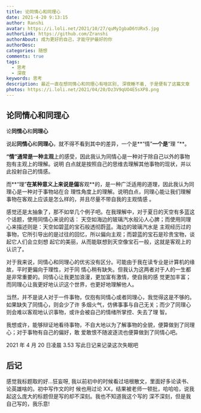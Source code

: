 ```yaml
---
title: 论同情心和同理心
date: 2021-4-20 9:13:15
author: Ranshi
avatar: https://i.loli.net/2021/10/27/quMyIgbaD6tURx5.jpg
authorLink: https://github.com/Zranshi
authorAbout: 成为更好的自己，才能守护最好的你
authorDesc:
categories: 随想
comments: true
tags:
  - 思考
  - 深夜
keywords: 思考
description: 最近一直在想同情心和同理心有啥区别, 深夜睡不着, 于是便有了这篇文章
photos: https://i.loli.net/2021/04/20/Dz3V9qUO4E5sXP8.png
---
```


## 论同情心和同理心

论**同情心**和**同理心**

说起**同情心**和**同理心**，就不得不看到其中的差异，一个是**“情”**一个是**“理 ”**。

**“情”**通常是一种**主观**上的感受，因此我认为同情心是一种对于除自己以外的事物抱有主观上的理解。说明
白点就是按照自己的思维去理解其他事物的现状，并以此投射自己的情感。

而**“理”**在某种意义上来说是偏**客观**的，是一种广泛适用的道理，因此我认为同理心是一种对于事物站在合
理性角度上的理解。说明白点，同理心能让我们理解事物在客观上应该是怎么样的，并且尽量不带自我的主观情感
。

感觉还是太抽象了，那不如举几个例子吧。在我理解中，对于夏日的天空有多蓝这个话题，使用同情心来说的话：
天空如海边的玻璃汽水般沁人心脾；而使用同理心来描述则是：天空如碧蓝的宝石般透彻蔚蓝。海边的玻璃汽水是
主观经历过的事物，它所引导出的是过往的回忆，所以偏向主观；而碧蓝的宝石是珍贵宝物，谈起它人们会立刻想
起它的美丽，从而能联想到天空像宝石一般，这就是客观上的认识了。

对于我来说，同情心和同理心的优劣没有区分。可能由于我在读专业是计算机的缘故，平时更偏向于理性，对于同
情心稍有缺失。但我认为这两者对于人的一生都是非常重要的。同情心让我更加浪漫，更加富有激情，使自我的感
觉更加丰富；而同理心让我更好地认识这个世界，也更好地理解他人。

当然，并不是说人对于一件事物，仅抱有同情心或者同理心，我觉得这是不够的。如果缺失了同情心，则会少了许
多烟火气，仿佛事事与自己无关；而少了同理心则会难以客观地认识事物，或许会被自己的情绪所掌控、失去了理
智。

我想或许，能够辩证地看待事物，不自大地以为了解事物的全貌，便算做到了同理心；对于事物有自己的偏好，敢
爱敢恨不随波逐流也便算做到了同情心吧。

2021 年 4 月 20 日凌晨 3.53 写此日记来记录这次失眠吧

## 后记

感觉我标题取的好...狂妄呀, 我以前初中的时候看过培根散文，里面好多论读书、论英雄啥的。初中写作文的时
候也用过论 XX，结果被老师一顿批，哈哈哈，说我起这么庞大的标题但是写的却不深刻。我也不知道我这个写的
深不深刻，但是我自己写的，我乐意!
